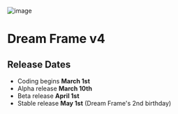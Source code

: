 ![image](https://i.imgur.com/l8w8FUP.png)
# Dream Frame v4
## Release Dates
 - Coding begins **March 1st**
 - Alpha release **March 10th**
 - Beta release **April 1st**
 - Stable release **May 1st** (Dream Frame's 2nd birthday)

